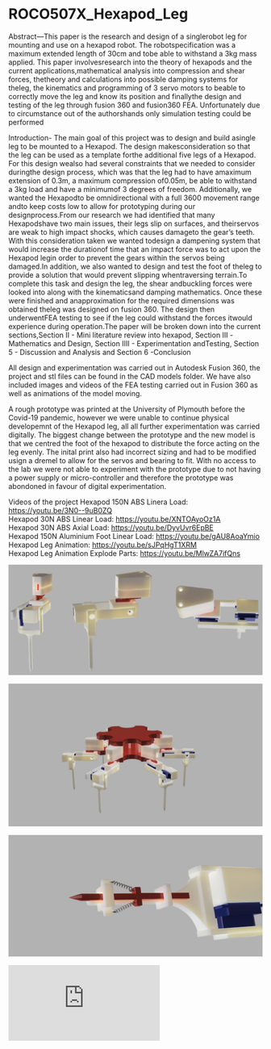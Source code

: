 # ROCO507X_Hexapod_Leg

Abstract—This  paper  is  the  research  and  design  of  a  singlerobot  leg  for  mounting  and  use  on  a  hexapod  robot.  The  robotspecification  was  a  maximum  extended  length  of  30cm  and  tobe  able  to  withstand  a  3kg  mass  applied.  This  paper  involvesresearch into the theory of hexapods and the current applications,mathematical  analysis  into  compression  and  shear  forces,  thetheory  and  calculations  into  possible  damping  systems  for  theleg,  the  kinematics  and  programming  of  3  servo  motors  to  beable  to  correctly  move  the  leg  and  know  its  position  and  finallythe  design  and  testing  of  the  leg  through  fusion  360  and  fusion360 FEA. Unfortunately due to circumstance out of the authorshands  only  simulation  testing  could  be  performed

Introduction-
The  main  goal  of  this  project  was  to  design  and  build  asingle  leg  to  be  mounted  to  a  Hexapod.  The  design  makesconsideration  so  that  the  leg  can  be  used  as  a  template  forthe  additional  five  legs  of  a  Hexapod.  For  this  design  wealso had several constraints that we needed to consider duringthe  design  process,  which  was  that  the  leg  had  to  have  amaximum  extension  of  0.3m,  a  maximum  compression  of0.05m, be able to withstand a 3kg load and have a minimumof 3 degrees of freedom. Additionally, we wanted the Hexapodto  be  omnidirectional  with  a  full  3600  movement  range  andto keep costs low to allow for prototyping during our designprocess.From  our  research  we  had  identified  that  many  Hexapodshave  two  main  issues,  their  legs  slip  on  surfaces,  and  theirservos are weak to high impact shocks, which causes damageto the gear’s teeth. With this consideration taken we wanted todesign  a  dampening  system  that  would  increase  the  durationof time that an impact force was to act upon the Hexapod legin order to prevent the gears within the servos being damaged.In addition, we also wanted to design and test the foot of theleg  to  provide  a  solution  that  would  prevent  slipping  whentraversing terrain.To  complete  this  task  and  design  the  leg,  the  shear  andbuckling  forces  were  looked  into  along  with  the  kinematicsand  damping  mathematics.  Once  these  were  finished  and  anapproximation  for  the  required  dimensions  was  obtained  theleg  was  designed  on  fusion  360.  The  design  then  underwentFEA  testing  to  see  if  the  leg  could  withstand  the  forces  itwould experience during operation.The  paper  will  be  broken  down  into  the  current  sections,Section II - Mini literature review into hexapod, Section III -Mathematics  and  Design,  Section  IIII  -  Experimentation  andTesting, Section 5 - Discussion and Analysis and Section 6 -Conclusion

All design and experimentation was carried out in Autodesk Fusion 360, the project and stl files can be found in the CAD models folder. We have also included images and videos of the FEA testing carried out in Fusion 360 as well as animations of the model moving.

A rough prototype was printed at the University of Plymouth before the Covid-19 pandemic, however we were unable to continue physical developemnt of the Hexapod leg, all all further experimentation was carried digitally. The biggest change between the prototype and the new model is that we centred the foot of the hexapod to distribute the force acting on the leg evenly. The inital print also had incorrect sizing and had to be modified usign a dremel to allow for the servos and bearing to fit. With no access to the lab we were not able to experiment with the prototype due to not having a power supply or micro-controller and therefore the prototype was abondoned in favour of digital experimentation. 

Videos of the project 
Hexapod 150N ABS Linera Load: https://youtu.be/3N0--9uB0ZQ  
Hexapod 30N ABS Linear Load: https://youtu.be/XNTOAyoOz1A  
Hexapod 30N ABS Axial Load: https://youtu.be/DyvUvr6EpBE  
Hexapod 150N Aluminium Foot Linear Load: https://youtu.be/gAU8AoaYmio  
Hexapod Leg Animation: https://youtu.be/sJPqHgT1XRM  
Hexapod Leg Animation Explode Parts: https://youtu.be/MlwZA7ifQns  


![Hexapod Leg](https://github.com/plymouth-roco/ROCO507X_Hexapod_Leg/blob/master/Images%20of%20Model%20and%20FEA/Leg%20render%20-%20Copy.png)

![Hexapod](https://github.com/plymouth-roco/ROCO507X_Hexapod_Leg/blob/master/Images%20of%20Model%20and%20FEA/Hexapod_Body_V3.jpg)

![Hexapod Leg Dampener](https://github.com/plymouth-roco/ROCO507X_Hexapod_Leg/blob/master/Images%20of%20Model%20and%20FEA/Foot%20with%20linear%20dampener.PNG)

![Hexapod Leg](https://github.com/plymouth-roco/ROCO507X_Hexapod_Leg/blob/master/CAD%20models/Hexapod%20Leg%20FEA%20Sheer%20Exp%20v6.stl)



